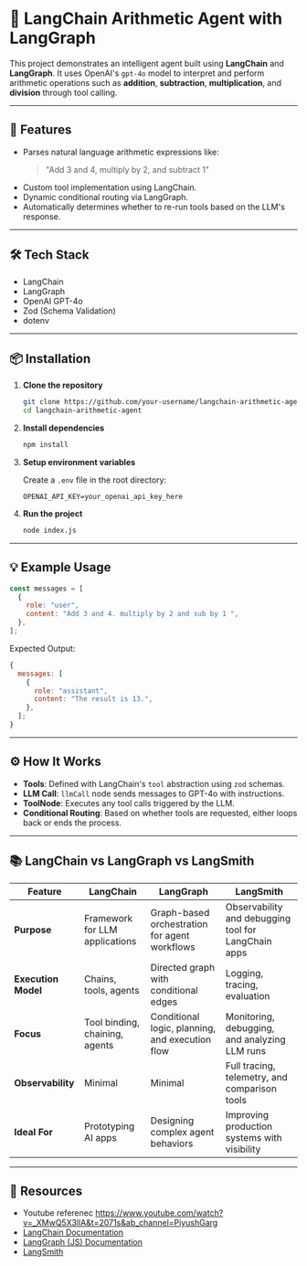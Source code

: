 # 🧠 LangChain Arithmetic Agent with LangGraph

This project demonstrates an intelligent agent built using **LangChain** and **LangGraph**. It uses OpenAI's `gpt-4o` model to interpret and perform arithmetic operations such as **addition**, **subtraction**, **multiplication**, and **division** through tool calling.

---

## 🚀 Features

- Parses natural language arithmetic expressions like:
  > "Add 3 and 4, multiply by 2, and subtract 1"
- Custom tool implementation using LangChain.
- Dynamic conditional routing via LangGraph.
- Automatically determines whether to re-run tools based on the LLM's response.

---

## 🛠️ Tech Stack

- LangChain
- LangGraph
- OpenAI GPT-4o
- Zod (Schema Validation)
- dotenv

---

## 📦 Installation

1. **Clone the repository**

   ```bash
   git clone https://github.com/your-username/langchain-arithmetic-agent.git
   cd langchain-arithmetic-agent
   ```

2. **Install dependencies**

   ```bash
   npm install
   ```

3. **Setup environment variables**

   Create a `.env` file in the root directory:

   ```
   OPENAI_API_KEY=your_openai_api_key_here
   ```

4. **Run the project**
   ```bash
   node index.js
   ```

---

## 💡 Example Usage

```js
const messages = [
  {
    role: "user",
    content: "Add 3 and 4. multiply by 2 and sub by 1 ",
  },
];
```

Expected Output:

```js
{
  messages: [
    {
      role: "assistant",
      content: "The result is 13.",
    },
  ];
}
```

---

## ⚙️ How It Works

- **Tools**: Defined with LangChain's `tool` abstraction using `zod` schemas.
- **LLM Call**: `llmCall` node sends messages to GPT-4o with instructions.
- **ToolNode**: Executes any tool calls triggered by the LLM.
- **Conditional Routing**: Based on whether tools are requested, either loops back or ends the process.

---

## 📚 LangChain vs LangGraph vs LangSmith

| Feature             | **LangChain**                  | **LangGraph**                                   | **LangSmith**                                       |
| ------------------- | ------------------------------ | ----------------------------------------------- | --------------------------------------------------- |
| **Purpose**         | Framework for LLM applications | Graph-based orchestration for agent workflows   | Observability and debugging tool for LangChain apps |
| **Execution Model** | Chains, tools, agents          | Directed graph with conditional edges           | Logging, tracing, evaluation                        |
| **Focus**           | Tool binding, chaining, agents | Conditional logic, planning, and execution flow | Monitoring, debugging, and analyzing LLM runs       |
| **Observability**   | Minimal                        | Minimal                                         | Full tracing, telemetry, and comparison tools       |
| **Ideal For**       | Prototyping AI apps            | Designing complex agent behaviors               | Improving production systems with visibility        |

---

## 🔗 Resources

- Youtube referenec https://www.youtube.com/watch?v=_XMwQ5X3llA&t=2071s&ab_channel=PiyushGarg
- [LangChain Documentation](https://docs.langchain.com/)
- [LangGraph (JS) Documentation](https://js.langchain.com/docs/langgraph)
- [LangSmith](https://smith.langchain.com/)

